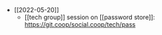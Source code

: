 

- [[2022-05-20]]
  - [[tech group]] session on [[password store]]: https://git.coop/social.coop/tech/pass


